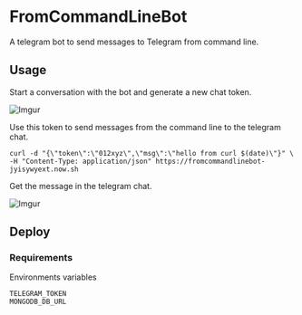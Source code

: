 # FromCommandLineBot

A telegram bot to send messages to Telegram from command line.

## Usage

Start a conversation with the bot and generate a new chat token.

![Imgur](http://i.imgur.com/fRTDMRq.png)

Use this token to send messages from the command line to the telegram chat.

    curl -d "{\"token\":\"012xyz\",\"msg\":\"hello from curl $(date)\"}" \
    -H "Content-Type: application/json" https://fromcommandlinebot-jyisywyext.now.sh

Get the message in the telegram chat.

![Imgur](http://i.imgur.com/uUf2WHn.png)

## Deploy

### Requirements

Environments variables

    TELEGRAM_TOKEN
    MONGODB_DB_URL
